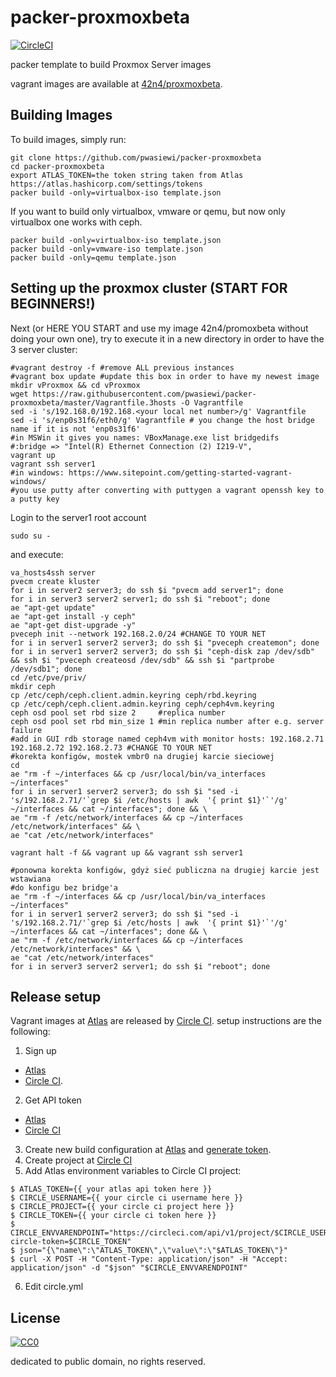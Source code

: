 # packer-proxmoxbeta

[![CircleCI](https://img.shields.io/circleci/project/pwasiewi/packer-proxmoxbeta.svg?maxAge=2592000)](https://circleci.com/gh/pwasiewi/packer-proxmoxbeta)

packer template to build Proxmox Server images

vagrant images are available at [42n4/proxmoxbeta](https://atlas.hashicorp.com/42n4/boxes/proxmoxbeta).

## Building Images

To build images, simply run:

```
git clone https://github.com/pwasiewi/packer-proxmoxbeta
cd packer-proxmoxbeta
export ATLAS_TOKEN=the token string taken from Atlas https://atlas.hashicorp.com/settings/tokens
packer build -only=virtualbox-iso template.json
```

If you want to build only virtualbox, vmware or qemu, but now only virtualbox one works with ceph.

```
packer build -only=virtualbox-iso template.json
packer build -only=vmware-iso template.json
packer build -only=qemu template.json
```

## Setting up the proxmox cluster (START FOR BEGINNERS!)

Next (or HERE YOU START and use my image 42n4/promoxbeta without doing your own one), 
try to execute it in a new directory in order to have the 3 server cluster:  

```
#vagrant destroy -f #remove ALL previous instances
#vagrant box update #update this box in order to have my newest image
mkdir vProxmox && cd vProxmox
wget https://raw.githubusercontent.com/pwasiewi/packer-proxmoxbeta/master/Vagrantfile.3hosts -O Vagrantfile
sed -i 's/192.168.0/192.168.<your local net number>/g' Vagrantfile
sed -i 's/enp0s31f6/eth0/g' Vagrantfile # you change the host bridge name if it is not 'enp0s31f6'
#in MSWin it gives you names: VBoxManage.exe list bridgedifs
#:bridge => "Intel(R) Ethernet Connection (2) I219-V",
vagrant up
vagrant ssh server1
#in windows: https://www.sitepoint.com/getting-started-vagrant-windows/
#you use putty after converting with puttygen a vagrant openssh key to a putty key
```

Login to the server1 root account 

```
sudo su -
```

and execute:

```
va_hosts4ssh server
pvecm create kluster
for i in server2 server3; do ssh $i "pvecm add server1"; done
for i in server3 server2 server1; do ssh $i "reboot"; done
ae "apt-get update"
ae "apt-get install -y ceph"
ae "apt-get dist-upgrade -y"
pveceph init --network 192.168.2.0/24 #CHANGE TO YOUR NET
for i in server1 server2 server3; do ssh $i "pveceph createmon"; done
for i in server1 server2 server3; do ssh $i "ceph-disk zap /dev/sdb" && ssh $i "pveceph createosd /dev/sdb" && ssh $i "partprobe /dev/sdb1"; done
cd /etc/pve/priv/
mkdir ceph
cp /etc/ceph/ceph.client.admin.keyring ceph/rbd.keyring
cp /etc/ceph/ceph.client.admin.keyring ceph/ceph4vm.keyring
ceph osd pool set rbd size 2     #replica number
ceph osd pool set rbd min_size 1 #min replica number after e.g. server failure
#add in GUI rdb storage named ceph4vm with monitor hosts: 192.168.2.71 192.168.2.72 192.168.2.73 #CHANGE TO YOUR NET 
#korekta konfigów, mostek vmbr0 na drugiej karcie sieciowej
cd
ae "rm -f ~/interfaces && cp /usr/local/bin/va_interfaces ~/interfaces"
for i in server1 server2 server3; do ssh $i "sed -i 's/192.168.2.71/'`grep $i /etc/hosts | awk  '{ print $1}'`'/g' ~/interfaces && cat ~/interfaces"; done && \
ae "rm -f /etc/network/interfaces && cp ~/interfaces /etc/network/interfaces" && \
ae "cat /etc/network/interfaces"
```

`vagrant halt -f && vagrant up && vagrant ssh server1`

```
#ponowna korekta konfigów, gdyż sieć publiczna na drugiej karcie jest wstawiana 
#do konfigu bez bridge'a
ae "rm -f ~/interfaces && cp /usr/local/bin/va_interfaces ~/interfaces"
for i in server1 server2 server3; do ssh $i "sed -i 's/192.168.2.71/'`grep $i /etc/hosts | awk  '{ print $1}'`'/g' ~/interfaces && cat ~/interfaces"; done && \
ae "rm -f /etc/network/interfaces && cp ~/interfaces /etc/network/interfaces" && \
ae "cat /etc/network/interfaces"
for i in server3 server2 server1; do ssh $i "reboot"; done
```

## Release setup

Vagrant images at [Atlas](https://atlas.hashicorp.com) are released by [Circle CI](https://circleci.com/).
setup instructions are the following:

1. Sign up
  - [Atlas](https://atlas.hashicorp.com/account/new)
  - [Circle CI](https://circleci.com/signup).
2. Get API token
  - [Atlas](https://atlas.hashicorp.com/settings/tokens)
  - [Circle CI](https://circleci.com/account/api)
3. Create new build configuration at [Atlas](https://atlas.hashicorp.com/builds/new)
  and [generate token](https://atlas.hashicorp.com/settings/tokens).
4. Create project at [Circle CI](https://circleci.com/add-projects)
5. Add Atlas environment variables to Circle CI project:
  
  ```console
  $ ATLAS_TOKEN={{ your atlas api token here }}
  $ CIRCLE_USERNAME={{ your circle ci username here }}
  $ CIRCLE_PROJECT={{ your circle ci project here }}
  $ CIRCLE_TOKEN={{ your circle ci token here }}
  $ CIRCLE_ENVVARENDPOINT="https://circleci.com/api/v1/project/$CIRCLE_USERNAME/$CIRCLE_PROJECT/envvar?circle-token=$CIRCLE_TOKEN"
  $ json="{\"name\":\"ATLAS_TOKEN\",\"value\":\"$ATLAS_TOKEN\"}"
  $ curl -X POST -H "Content-Type: application/json" -H "Accept: application/json" -d "$json" "$CIRCLE_ENVVARENDPOINT"
  ```
  
6. Edit circle.yml

## License

[![CC0](http://i.creativecommons.org/p/zero/1.0/88x31.png "CC0")](http://creativecommons.org/publicdomain/zero/1.0/deed)

dedicated to public domain, no rights reserved.

